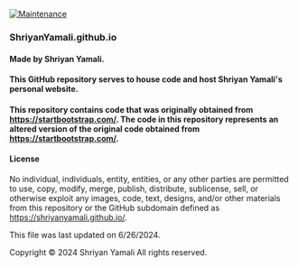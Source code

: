 [![Maintenance](https://img.shields.io/maintenance/yes/2024)](https://github.com/ShriyanYamali/ShriyanYamali.github.io)

### ShriyanYamali.github.io
#### Made by Shriyan Yamali. 
#### This GitHub repository serves to house code and host Shriyan Yamali's personal website.
#### This repository contains code that was originally obtained from https://startbootstrap.com/. The code in this repository represents an altered version of the original code obtained from https://startbootstrap.com/.
#### License
No individual, individuals, entity, entities, or any other parties are permitted to use, copy, modify, merge, publish, distribute, sublicense, sell, or otherwise exploit any images, code, text, designs, and/or other materials from this repository or the GitHub subdomain defined as https://shriyanyamali.github.io/.

This file was last updated on 6/26/2024.

Copyright © 2024 Shriyan Yamali All rights reserved.
